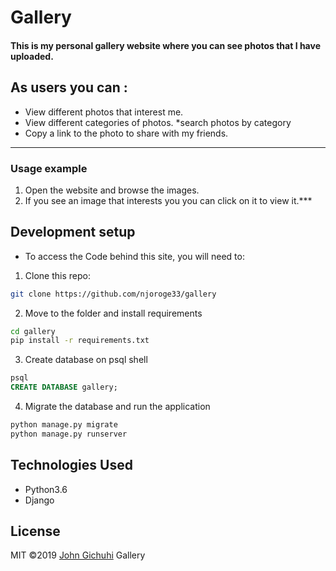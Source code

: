 # Gallery

#### This is my personal gallery website where you can see photos that I have uploaded.

## As users you can :
* View different photos that interest me.
* View different categories of photos.
*search photos by category
* Copy a link to the photo to share with my friends.
***

### Usage example

1. Open the website and browse the images.
2. If you see an image that interests you you can click on it to view it.***


## Development setup

- To access the Code behind this site, you will need to:

1. Clone this repo:
  ```bash
  git clone https://github.com/njoroge33/gallery
  ```
2. Move to the folder and install requirements
  ```bash
  cd gallery
  pip install -r requirements.txt
  ```
3. Create database on psql shell
  ```SQL
  psql
  CREATE DATABASE gallery;
  ```
4. Migrate the database and run the application
  ```bash
  python manage.py migrate
  python manage.py runserver
  ```

## Technologies Used
- Python3.6
- Django

## License
MIT &copy;2019 [John Gichuhi](https://github.com/njoroge33)
Gallery

